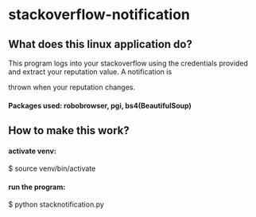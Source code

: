 # stackoverflow-notification

## What does this linux application do?

This program logs into your stackoverflow using the credentials provided and extract your reputation value. A notification is 

thrown when your reputation changes.

#### Packages used: robobrowser, pgi, bs4(BeautifulSoup)

## How to make this work?

#### activate venv:  
$ source venv/bin/activate

#### run the program:  
$ python stacknotification.py
